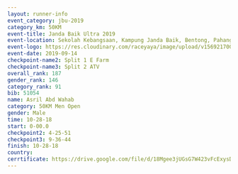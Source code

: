 ```yaml
---
layout: runner-info 
event_category: jbu-2019 
category_km: 50KM 
event-title: Janda Baik Ultra 2019
event-location: Sekolah Kebangsaan, Kampung Janda Baik, Bentong, Pahang, Malaysia 
event-logo: https://res.cloudinary.com/raceyaya/image/upload/v1569217009/logo/janda-baik_vch1pc.jpg 
event-date: 2019-09-14 
checkpoint-name2: Split 1 E Farm 
checkpoint-name3: Split 2 ATV 
overall_rank: 187
gender_rank: 146
category_rank: 91
bib: 51054
name: Asril Abd Wahab
category: 50KM Men Open
gender: Male
time: 10-28-18
start: 0-00.0
checkpoint2: 4-25-51
checkpoint3: 9-36-44
finish: 10-28-18
country: 
cerrtificate: https://drive.google.com/file/d/18Mgee3jUGsG7W423vFcExysDvNynG3xo/view?usp=sharing
---
```

